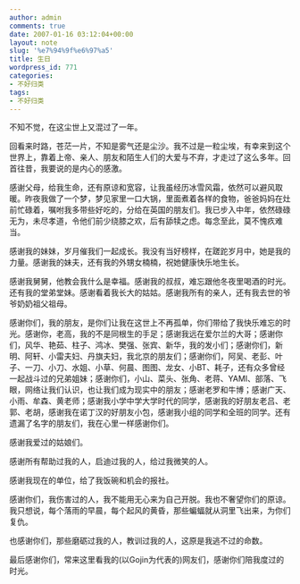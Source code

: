 ```yaml
---
author: admin
comments: true
date: 2007-01-16 03:12:04+00:00
layout: note
slug: '%e7%94%9f%e6%97%a5'
title: 生日
wordpress_id: 771
categories:
- 不好归类
tags:
- 不好归类
---
```


不知不觉，在这尘世上又混过了一年。

回看来时路，苍茫一片，不知是雾气还是尘沙。我不过是一粒尘埃，有幸来到这个世界上，靠着上帝、亲人、朋友和陌生人们的大爱与不弃，才走过了这么多年。回首往昔，我要说的是内心的感激。

感谢父母，给我生命，还有原谅和宽容，让我虽经历冰雪风霜，依然可以避风取暖。昨夜我做了一个梦，梦见家里一口大锅，里面煮着各样的食物，爸爸妈妈在灶前忙碌着，嘱咐我多带些好吃的，分给在英国的朋友们。我已步入中年，依然碌碌无为，未尽孝道，令他们前少绕膝之欢，后有舔犊之虑。每念至此，莫不愧疚难当。

感谢我的妹妹，岁月催我们一起成长。我没有当好榜样，在蹉跎岁月中，她是我的力量。感谢我的妹夫，还有我的外甥女楠楠，祝她健康快乐地生长。

感谢我舅舅，他教会我什么是幸福。感谢我的叔叔，难忘跟他冬夜里喝酒的时光。还有我的堂弟堂妹。感谢看着我长大的姑姑。感谢我所有的亲人，还有我去世的爷爷奶奶祖父祖母。

感谢你们，我的朋友，是你们让我在这世上不再孤单，你们带给了我快乐难忘的时光。感谢你，老高，我的不是同根生的手足；感谢我远在爱尔兰的大哥；感谢你们，风华、艳茹、柱子、鸿冰、樊强、张宾、新华，我的发小们；感谢你们，新明、阿轩、小雷夫妇、丹旗夫妇，我北京的朋友们；感谢你们，阿吴、老彭、叶子、一刀、小刀、水姐、小草、何晨、图图、龙女、小BT、耗子，还有众多曾经一起战斗过的兄弟姐妹；感谢你们，小山、菜头、张角、老蒋、YAMI、部落、飞眼，网络让我们认识，也让我们成为现实中的朋友；感谢老罗和牛博；感谢广天、小雨、牟森、黄老师；感谢我小学中学大学时代的同学，感谢我的好朋友老吕、老郭、老胡，感谢我在诺丁汉的好朋友小包，感谢我小组的同学和全班的同学。还有遗漏了名字的朋友们，我在心里一样感谢你们。

感谢我爱过的姑娘们。

感谢所有帮助过我的人，启迪过我的人，给过我微笑的人。

感谢我现在的单位，给了我饭碗和机会的报社。

感谢你们，我伤害过的人，我不能用无心来为自己开脱。我也不奢望你们的原谅。我只想说，每个落雨的早晨，每个起风的黄昏，那些蝙蝠就从洞里飞出来，为你们复仇。

也感谢你们，那些磨砺过我的人，教训过我的人，这原是我逃不过的命数。

最后感谢你们，常来这里看我的(以Gojin为代表的)网友们，感谢你们陪我度过的时光。
